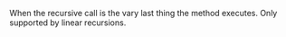 When the recursive call is the vary last thing the method executes. Only supported by linear recursions.